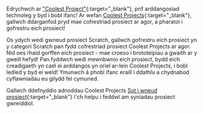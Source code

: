 Edrychwch ar ["Coolest Project"](https://coolestprojects.org/){:target="_blank"}, prif arddangosiad technoleg y byd i bobl ifanc! Ar wefan [Coolest Projects](https://coolestprojects.org/){:target="_blank"}, gallwch ddarganfod pryd mae cofrestriad prosiect ar agor, a pharatoi i gofrestru eich prosiect!

Os ydych wedi gwneud prosiect Scratch, gallwch gofrestru eich prosiect yn y categori Scratch pan fydd cofrestriad prosiect Coolest Projects ar agor. Nid oes rhaid gorffen eich prosiect - mae croeso i brototeipiau a gwaith ar y gweill hefyd! Pan fyddwch wedi mewnbwnio eich prosiect, bydd eich creadigaeth yn cael ei arddangos yn oriel ar-lein Coolest Projects, i bobl ledled y byd ei weld! Ymunwch â phobl ifanc eraill i ddathlu a chydnabod cyflawniadau eu gilydd fel cymuned.

Gallwch ddefnyddio adnoddau Coolest Projects [Sut i wneud prosiect](https://coolestprojects.org/2020/03/31/how-to-make-a-project-workbook-and-additional-resources/){:target="_blank"} i'ch helpu i feddwl am syniadau prosiect gwreiddiol.
